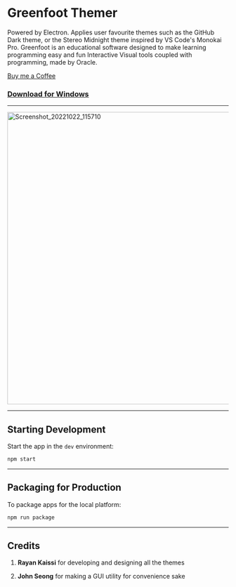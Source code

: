 # Greenfoot Themer

Powered by Electron. Applies user favourite themes such as the GitHub Dark theme, or the Stereo Midnight theme inspired by VS Code's Monokai Pro.
Greenfoot is an educational software designed to make learning programming easy and fun Interactive Visual tools coupled with programming, made by Oracle.

[Buy me a Coffee](https://www.buymeacoffee.com/wonmor)

### [Download for Windows](https://github.com/wonmor/Greenfoot-Themer/raw/main/release/Greenfoot%20Themer%20Setup%201.0.0.exe)

---

<img width="666" alt="Screenshot_20221022_115710" src="https://user-images.githubusercontent.com/35755386/197538570-8cf867b7-0e8c-450c-bbf7-af46a1756d13.png">

---

## Starting Development

Start the app in the `dev` environment:

```bash
npm start
```

---

## Packaging for Production

To package apps for the local platform:

```bash
npm run package
```

---

## Credits

1. **Rayan Kaissi** for developing and designing all the themes

2. **John Seong** for making a GUI utility for convenience sake
